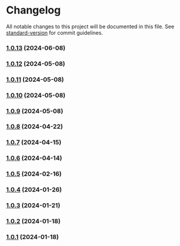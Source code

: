 # Changelog

All notable changes to this project will be documented in this file. See [standard-version](https://github.com/conventional-changelog/standard-version) for commit guidelines.

### [1.0.13](https://github.com/data7expressions/json-light/compare/v1.0.12...v1.0.13) (2024-06-08)

### [1.0.12](https://github.com/data7expressions/json-light/compare/v1.0.11...v1.0.12) (2024-05-08)

### [1.0.11](https://github.com/data7expressions/json-light/compare/v1.0.10...v1.0.11) (2024-05-08)

### [1.0.10](https://github.com/data7expressions/json-light/compare/v1.0.9...v1.0.10) (2024-05-08)

### [1.0.9](https://github.com/data7expressions/json-light/compare/v1.0.8...v1.0.9) (2024-05-08)

### [1.0.8](https://github.com/data7expressions/json-light/compare/v1.0.7...v1.0.8) (2024-04-22)

### [1.0.7](https://github.com/data7expressions/json-light/compare/v1.0.6...v1.0.7) (2024-04-15)

### [1.0.6](https://github.com/data7expressions/json-light/compare/v1.0.5...v1.0.6) (2024-04-14)

### [1.0.5](https://github.com/data7expressions/json-light/compare/v1.0.4...v1.0.5) (2024-02-16)

### [1.0.4](https://github.com/data7expressions/json-light/compare/v1.0.3...v1.0.4) (2024-01-26)

### [1.0.3](https://github.com/data7expressions/json-light/compare/v1.0.2...v1.0.3) (2024-01-21)

### [1.0.2](https://github.com/data7expressions/json-light/compare/v1.0.1...v1.0.2) (2024-01-18)

### [1.0.1](https://github.com/data7expressions/json-light/compare/v1.0.0...v1.0.1) (2024-01-18)

